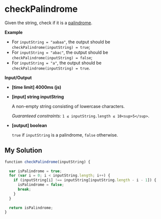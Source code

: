 # checkPalindrome
﻿Given the string, check if it is a [palindrome](keyword://palindrome).

**Example**

*   For `inputString = "aabaa"`, the output should be
    `checkPalindrome(inputString) = true`;
*   For `inputString = "abac"`, the output should be
    `checkPalindrome(inputString) = false`;
*   For `inputString = "a"`, the output should be
    `checkPalindrome(inputString) = true`.

**Input/Output**

*   **[time limit] 4000ms (js)**

*   **[input] string inputString**

    A non-empty string consisting of lowercase characters.

    _Guaranteed constraints:_
    `1 ≤ inputString.length ≤ 10<sup>5</sup>`.

*   **[output] boolean**

    `true` if `inputString` is a palindrome, `false` otherwise.


## My Solution
```javascript
﻿function checkPalindrome(inputString) {
​
  var isPalindrome = true;
  for (var i = 0; i < inputString.length; i++) {
    if (inputString[i] !== inputString[inputString.length - i - 1]) {
      isPalindrome = false;
      break;
    }
  }
​
  return isPalindrome;
}
​
```
